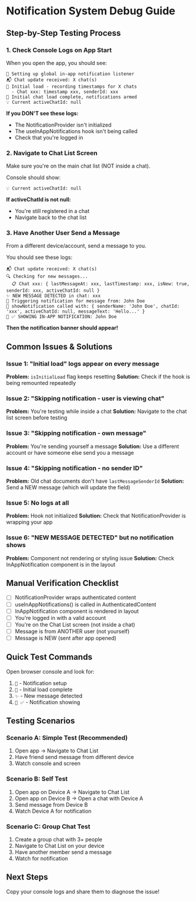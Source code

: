 # Notification System Debug Guide

## Step-by-Step Testing Process

### 1. Check Console Logs on App Start

When you open the app, you should see:
```
🔔 Setting up global in-app notification listener
📬 Chat update received: X chat(s)
🔄 Initial load - recording timestamps for X chats
  - Chat xxx: timestamp xxx, senderId: xxx
📱 Initial chat load complete, notifications armed
💡 Current activeChatId: null
```

**If you DON'T see these logs:**
- The NotificationProvider isn't initialized
- The useInAppNotifications hook isn't being called
- Check that you're logged in

### 2. Navigate to Chat List Screen

Make sure you're on the main chat list (NOT inside a chat).

Console should show:
```
💡 Current activeChatId: null
```

**If activeChatId is not null:**
- You're still registered in a chat
- Navigate back to the chat list

### 3. Have Another User Send a Message

From a different device/account, send a message to you.

You should see these logs:
```
📬 Chat update received: X chat(s)
🔍 Checking for new messages...
  📋 Chat xxx: { lastMessageAt: xxx, lastTimestamp: xxx, isNew: true, senderId: xxx, activeChatId: null }
✨ NEW MESSAGE DETECTED in chat: xxx
🔔 Triggering notification for message from: John Doe
🎯 showNotification called with: { senderName: 'John Doe', chatId: 'xxx', activeChatId: null, messageText: 'Hello...' }
🔔 ✅ SHOWING IN-APP NOTIFICATION: John Doe
```

**Then the notification banner should appear!**

## Common Issues & Solutions

### Issue 1: "Initial load" logs appear on every message
**Problem:** `isInitialLoad` flag keeps resetting
**Solution:** Check if the hook is being remounted repeatedly

### Issue 2: "Skipping notification - user is viewing chat"
**Problem:** You're testing while inside a chat
**Solution:** Navigate to the chat list screen before testing

### Issue 3: "Skipping notification - own message"
**Problem:** You're sending yourself a message
**Solution:** Use a different account or have someone else send you a message

### Issue 4: "Skipping notification - no sender ID"
**Problem:** Old chat documents don't have `lastMessageSenderId`
**Solution:** Send a NEW message (which will update the field)

### Issue 5: No logs at all
**Problem:** Hook not initialized
**Solution:** Check that NotificationProvider is wrapping your app

### Issue 6: "NEW MESSAGE DETECTED" but no notification shows
**Problem:** Component not rendering or styling issue
**Solution:** Check InAppNotification component is in the layout

## Manual Verification Checklist

- [ ] NotificationProvider wraps authenticated content
- [ ] useInAppNotifications() is called in AuthenticatedContent
- [ ] InAppNotification component is rendered in layout
- [ ] You're logged in with a valid account
- [ ] You're on the Chat List screen (not inside a chat)
- [ ] Message is from ANOTHER user (not yourself)
- [ ] Message is NEW (sent after app opened)

## Quick Test Commands

Open browser console and look for:
1. `🔔` - Notification setup
2. `📱` - Initial load complete
3. `✨` - New message detected
4. `🔔 ✅` - Notification showing

## Testing Scenarios

### Scenario A: Simple Test (Recommended)
1. Open app → Navigate to Chat List
2. Have friend send message from different device
3. Watch console and screen

### Scenario B: Self Test
1. Open app on Device A → Navigate to Chat List
2. Open app on Device B → Open a chat with Device A
3. Send message from Device B
4. Watch Device A for notification

### Scenario C: Group Chat Test
1. Create a group chat with 3+ people
2. Navigate to Chat List on your device
3. Have another member send a message
4. Watch for notification

## Next Steps

Copy your console logs and share them to diagnose the issue!

